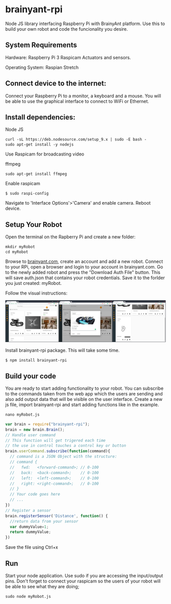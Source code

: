 brainyant-rpi
=============

Node JS library interfacing Raspberry Pi with BrainyAnt platform. Use this to build your own
robot and code the funcionality you desire.

## System Requirements

Hardware:
  Raspberry Pi 3
  Raspicam
  Actuators and sensors.

Operating System: Raspian Stretch

## Connect device to the internet:

Connect your Raspberry Pi to a monitor, a keyboard and a mouse. You will be able to use the graphical
interface to connect to WiFi or Ethernet.

## Install dependencies:

Node JS
```console
curl -sL https://deb.nodesource.com/setup_9.x | sudo -E bash -
sudo apt-get install -y nodejs
```
Use Raspicam for broadcasting video

ffmpeg
```console
sudo apt-get install ffmpeg
```
Enable raspicam

```console
$ sudo raspi-config
```
Navigate to 'Interface Options'>'Camera' and enable camera. Reboot device.

## Setup Your Robot

Open the terminal on the Rapberry Pi and create a new folder:

```console
mkdir myRobot
cd myRobot
```

Browse to [brainyant.com](https://brainyant.com), create an account and add a new robot.
Connect to your RPi, open a browser and login to your account in brainyant.com. Go to the newly
added robot and press the "Download Auth File" button. This will save auth.json that contains your
robot credentials. Save it to the forlder you just created: myRobot.

Follow the visual instructions:

![Image missing](img/web-step-by-step.png?raw=true)

Install brainyant-rpi package. This will take some time.

```console
$ npm install brainyant-rpi
```

## Build your code

You are ready to start adding functionality to your robot. You can subscribe to the commands taken
from the web app which the users are sending and also add output data that will be visible on the
user interface. Create a new js file, import brainyant-rpi and start adding functions like in the
example.

```console
nano myRobot.js
```

```js
var brain = require("brainyant-rpi");
brain = new brain.Brain();
// Handle user command
// This function will get trigered each time
// the use in control touches a control key or button
brain.userCommand.subscribe(function(command){
  // command is a JSON Object with the structure:
  // command {
  //   fwd:   <forward-command>; // 0-100
  //   back:  <back-command>;    // 0-100
  //   left:  <left-command>;    // 0-100
  //   right: <right-command>;   // 0-100
  // }
  // Your code goes here
  // ...
}) 
// Register a sensor
brain.registerSensor('Distance', function() {
  //return data from your sensor
  var dummyValue=1;
  return dummyValue;
})
```

Save the file using Ctrl+x

## Run

Start your node application. Use sudo if you are accessing the input/output pins. Don't forget to connect
your raspicam so the users of your robot will be able to see what they are doing;

```console
sudo node myRobot.js
```
